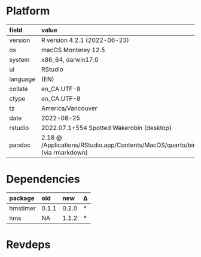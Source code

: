 # Platform

|field    |value                                                                             |
|:--------|:---------------------------------------------------------------------------------|
|version  |R version 4.2.1 (2022-06-23)                                                      |
|os       |macOS Monterey 12.5                                                               |
|system   |x86_64, darwin17.0                                                                |
|ui       |RStudio                                                                           |
|language |(EN)                                                                              |
|collate  |en_CA.UTF-8                                                                       |
|ctype    |en_CA.UTF-8                                                                       |
|tz       |America/Vancouver                                                                 |
|date     |2022-08-25                                                                        |
|rstudio  |2022.07.1+554 Spotted Wakerobin (desktop)                                         |
|pandoc   |2.18 @ /Applications/RStudio.app/Contents/MacOS/quarto/bin/tools/ (via rmarkdown) |

# Dependencies

|package  |old   |new   |Δ  |
|:--------|:-----|:-----|:--|
|hmstimer |0.1.1 |0.2.0 |*  |
|hms      |NA    |1.1.2 |*  |

# Revdeps

